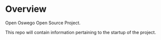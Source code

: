 # Overview
Open Oswego Open Source Project.

This repo will contain information pertaining to the startup of the project.
